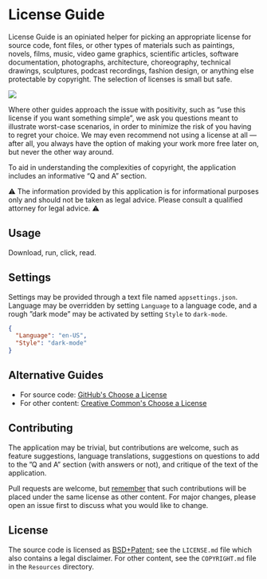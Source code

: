 # License Guide
License Guide is an opiniated helper for picking an appropriate license for
source code, font files, or other types of materials such as paintings,
novels, films, music, video game graphics, scientific articles, software
documentation, photographs, architecture, choreography, technical drawings,
sculptures, podcast recordings, fashion design, or anything else protectable
by copyright. The selection of licenses is small but safe.

![](../../blob/assets/screenshot.png)

Where other guides approach the issue with positivity, such as “use this
license if you want something simple”, we ask you questions meant to
illustrate worst-case scenarios, in order to minimize the risk of you having to
regret your choice. We may even recommend not using a license at all — after
all, you always have the option of making your work more free later on, but
never the other way around.

To aid in understanding the complexities of copyright, the application
includes an informative “Q and A” section.

⚠️ The information provided by this application is for informational purposes
only and should not be taken as legal advice. Please consult a qualified
attorney for legal advice. ⚠️

## Usage
Download, run, click, read.

## Settings
Settings may be provided through a text file named `appsettings.json`.
Language may be overridden by setting `Language` to a language code, and a
rough ”dark mode” may be activated by setting `Style` to `dark-mode`.

```json
{
  "Language": "en-US",
  "Style": "dark-mode"
}
```

## Alternative Guides
- For source code: [GitHub's Choose a License](https://choosealicense.com/)
- For other content: [Creative Common's Choose a License](https://creativecommons.org/choose/)

## Contributing
The application may be trivial, but contributions are welcome, such as
feature suggestions, language translations, suggestions on questions to add
to the ”Q and A” section (with answers or not), and critique of the text of
the application.

Pull requests are welcome, but [remember](https://docs.github.com/en/site-policy/github-terms/github-terms-of-service#6-contributions-under-repository-license) that such contributions will be placed under the same
license as other content. For major changes, please open an issue first to
discuss what you would like to change.

## License
The source code is licensed as [BSD+Patent](https://opensource.org/licenses/BSDplusPatent);
see the `LICENSE.md` file which also contains a legal disclaimer. For other
content, see the `COPYRIGHT.md` file in the `Resources` directory.
